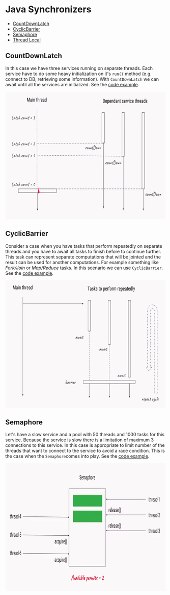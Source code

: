 # Java Synchronizers
- [CountDownLatch](#CountDownLatch)
- [CyclicBarrier](#CyclicBarrier)
- [Semaphore](#Semaphore)
- [Thread Local](ThreadLocalDemo.java)

## CountDownLatch
In this case we have three services running on separate threads. Each service have to do some heavy initialization on it's `run()` method (e.g. connect to DB, retrieving some information). With `CountDownLatch` we can await until all the services are initialized. See the [code example](CountDownLatchDemo.java).

<img src="img/count-down-latch.png" alt="CountDownLatch Diagram" width="800" height="400">

## CyclicBarrier
Consider a case when you have tasks that perform repeatedly on separate threads and you have to await all tasks to finish before to continue further. This task can represent separate computations that will be jointed and the result can be used for another computations. For example something like *Fork/Join* or *Map/Reduce* tasks. In this scenario we can use `CyclicBarrier`. See the [code example](CyclicBarrierDemo.java).

<img src="img/cyclic-barrier.png" alt="CyclicBarrier Diagram" width="800" height="400">

## Semaphore
Let's have a slow service and a pool with 50 threads and 1000 tasks for this service. Because the service is slow there is a limitation of maximum 3 connections to this service. In this case is appropriate to limit number of the threads that want to connect to the service to avoid a race condition. This is the case when the `Semaphore`comes into play. See the [code example](SemaphoreDemo.java).

<img src="img/semaphore.png" alt="Semaphore Diagram" width="800" height="400">
